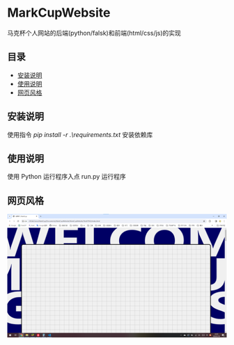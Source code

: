 # MarkCupWebsite

马克杯个人网站的后端(python/falsk)和前端(html/css/js)的实现

## 目录

- [安装说明](#安装说明)
- [使用说明](#使用说明)
- [网页风格](#网页风格)

## 安装说明

使用指令 *pip install -r .\requirements.txt* 安装依赖库

## 使用说明

使用 Python 运行程序入点 run.py 运行程序

## 网页风格

![网页风格示意图](/README/style.png)